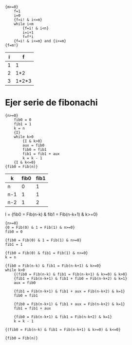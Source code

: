 ```
{m>=0}
	f=1
	i=0
	{f=i! & i<=m}
	while i<m
		{f=i! & i<n}
		i=i+1
		f=f*i
	{f=i! & i<=m} and {i>=m}
{f=m!}
```

| i   | f       |
| --- | ------- |
| 1   | 1       |
| 2   | 1\*2    |
| 3   | 1\*2\*3 |

# Ejer serie de fibonachi
```
{n>=0}
	fib0 = 0
	fib1 = 1
	k = n
	{I}
	while k>0
		{I & k>0}
		aux = fib0
		fib0 = fib1
		fib1 = fib1 + aux
		k = k - 1
	{I & k<=0}
{fib0 = Fib(n)}
```

| k   | fib0 | fib1 |
| --- | ---- | ---- |
| n   | 0    | 1    |
| n-1 | 1    | 1    |
| n-2 | 1    | 2    |

I = {fib0 = Fib(n-k) & fib1 = Fib(n-k+1) & k>=0}
```
{n>=0}
{0 = Fib(0) & 1 = Fib(1) & n>=0}
fib0 = 0

{fib0 = Fib(0) & 1 = Fib(1) & n>=0}
fib1 = 1

{fib0 = Fib(0) & fib1 = Fib(1) & n>=0}
k = n

{fib0 = Fib(n-k) & fib1 = Fib(n-k+1) & k>=0}
while k>0
	{(fib0 = Fib(n-k) & fib1 = Fib(n-k+1) & k>=0) & k>0}
	{fib1 = Fib(n-k+1) & fib1 + fib0 = Fib(n-k+2) & k=1}
	aux = fib0
	
	{fib1 = Fib(n-k+1) & fib1 + aux = Fib(n-k+2) & k=1}
	fib0 = fib1
	
	{fib0 = Fib(n-k+1) & fib1 + aux = Fib(n-k+2) & k=1}
	fib1 = fib1 + aux
	
	{fib0 = Fib(n-k+1) & fib1 = Fib(n-k+2) & k=1}
	k = k - 1
	
{(fib0 = Fib(n-k) & fib1 = Fib(n-k+1) & k>=0) & k<=0}

{fib0 = Fib(n)}
```